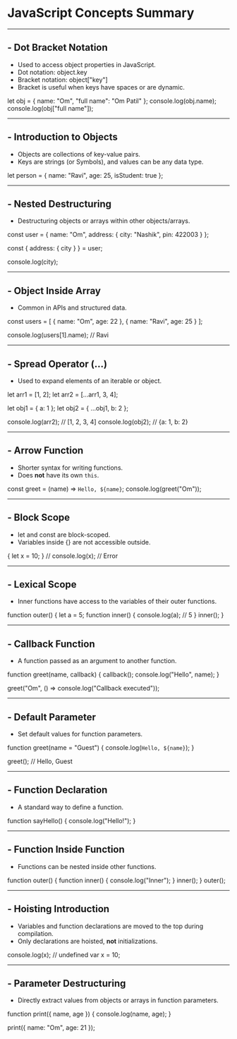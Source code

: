 
# JavaScript Concepts Summary

---

## - Dot Bracket Notation

- Used to access object properties in JavaScript.
- Dot notation: object.key
- Bracket notation: object["key"]
- Bracket is useful when keys have spaces or are dynamic.

let obj = { name: "Om", "full name": "Om Patil" };
console.log(obj.name);    
console.log(obj["full name"]);

---

## - Introduction to Objects

- Objects are collections of key-value pairs.
- Keys are strings (or Symbols), and values can be any data type.

let person = {
  name: "Ravi",
  age: 25,
  isStudent: true
};


---

## - Nested Destructuring

- Destructuring objects or arrays within other objects/arrays.


const user = {
  name: "Om",
  address: {
    city: "Nashik",
    pin: 422003
  }
};

const {
  address: { city }
} = user;

console.log(city); 

---

## - Object Inside Array

- Common in APIs and structured data.

const users = [
  { name: "Om", age: 22 },
  { name: "Ravi", age: 25 }
];

console.log(users[1].name); // Ravi


---

## - Spread Operator (...)

- Used to expand elements of an iterable or object.

let arr1 = [1, 2];
let arr2 = [...arr1, 3, 4];

let obj1 = { a: 1 };
let obj2 = { ...obj1, b: 2 };

console.log(arr2); // [1, 2, 3, 4]
console.log(obj2); // {a: 1, b: 2}


---

## - Arrow Function

- Shorter syntax for writing functions.
- Does **not** have its own `this`.

const greet = (name) => `Hello, ${name}`;
console.log(greet("Om"));


---

## - Block Scope

- let and const are block-scoped.
- Variables inside {} are not accessible outside.

{
  let x = 10;
}
// console.log(x); // Error

---

## - Lexical Scope

- Inner functions have access to the variables of their outer functions.

function outer() {
  let a = 5;
  function inner() {
    console.log(a); // 5
  }
  inner();
}

---

## - Callback Function

- A function passed as an argument to another function.

function greet(name, callback) {
  callback();
  console.log("Hello", name);
}

greet("Om", () => console.log("Callback executed"));

---

## - Default Parameter

- Set default values for function parameters.

function greet(name = "Guest") {
  console.log(`Hello, ${name}`);
}

greet(); // Hello, Guest


---

## - Function Declaration

- A standard way to define a function.

function sayHello() {
  console.log("Hello!");
}

---

## - Function Inside Function

- Functions can be nested inside other functions.

function outer() {
  function inner() {
    console.log("Inner");
  }
  inner();
}
outer();

---

## - Hoisting Introduction

- Variables and function declarations are moved to the top during compilation.
- Only declarations are hoisted, **not** initializations.

console.log(x); // undefined
var x = 10;

---

## - Parameter Destructuring

- Directly extract values from objects or arrays in function parameters.

function print({ name, age }) {
  console.log(name, age);
}

print({ name: "Om", age: 21 });

